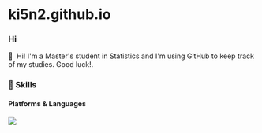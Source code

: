 # ki5n2.github.io
### Hi

<p>
  👋&nbsp; Hi!
  I'm a Master's student in Statistics and I'm using GitHub to keep track of my studies. Good luck!.<br/>
</p>

### 💪 Skills
#### Platforms & Languages
<p>
  <img src="https://img.shields.io/badge/#3776AB?style=flat-square&logo=Python&logoColor=white"/>
</p>

